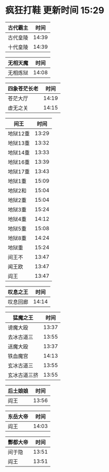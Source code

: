 # 疯狂打鞋 更新时间 15:29

| 古代霸主   | 时间    |
|--------|-------|
| 古代皇陵 | 14:39 |
| 十代皇陵 | 14:39 |

| 无相天魔   | 时间    |
|--------|-------|
| 无相炼狱 | 14:08 |

| 四象苍茫长老   | 时间    |
|--------|-------|
| 苍茫大厅 | 14:19 |
| 虚无之关 | 14:15 |

| 间王   | 时间    |
|--------|-------|
| 地狱12重 | 13:29 |
| 地狱13重 | 13:32 |
| 地狱14重 | 13:33 |
| 地狱16重 | 13:39 |
| 地狱17重 | 13:43 |
| 地狱1重 | 15:09 |
| 地狱2和 | 15:04 |
| 地狱2重 | 15:04 |
| 地狱3重 | 15:24 |
| 地狱4重 | 14:12 |
| 地狱5重 | 15:08 |
| 地狱8重 | 14:24 |
| 地狱重 | 15:24 |
| 间王不 | 13:47 |
| 闻王欧 | 13:47 |
| 阎王 | 13:47 |

| 叹息之王   | 时间    |
|--------|-------|
| 叹息回廊 | 14:14 |

| 猛魔之王   | 时间    |
|--------|-------|
| 谤魔大殴 | 13:37 |
| 去冰古道三 | 13:55 |
| 送魔大殴 | 13:37 |
| 铁血魔宫 | 14:13 |
| 玄冰古道三 | 13:55 |
| 玄冰古道三挤 | 13:55 |

| 后土娘娘   | 时间    |
|--------|-------|
| 阎王 | 13:56 |

| 东岳大帝   | 时间    |
|--------|-------|
| 阎王 | 14:03 |

| 酆都大帝   | 时间    |
|--------|-------|
| 间于隐 | 13:51 |
| 阎王 | 13:51 |